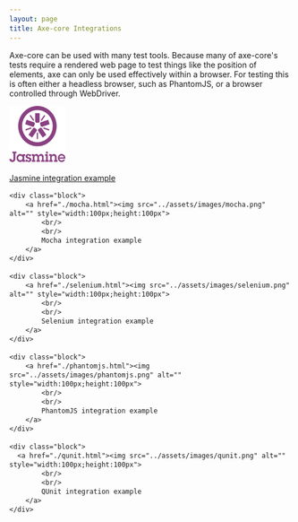 ```yaml
---
layout: page
title: Axe-core Integrations
---
```


Axe-core can be used with many test tools. Because many of axe-core's tests require a rendered web page to test things like the position of elements, axe can only be used effectively within a browser. For testing this is often either a headless browser, such as PhantomJS, or a browser controlled through WebDriver.

<div class="allblocks">
	<div class="block">
		<a href="./jasmine.html"><img src="../assets/images/jasmine.png" alt="" style="width:100px;height:100px">
	  	<br/>
	    <br/>
	    Jasmine integration example
	  </a>
	</div>

	<div class="block">
		<a href="./mocha.html"><img src="../assets/images/mocha.png" alt="" style="width:100px;height:100px"> 
			<br/>
			<br/>
			Mocha integration example
		</a>	
	</div>

	<div class="block">
		<a href="./selenium.html"><img src="../assets/images/selenium.png" alt="" style="width:100px;height:100px">
			<br/>
			<br/>
			Selenium integration example
		</a>	
	</div>

	<div class="block">
		<a href="./phantomjs.html"><img src="../assets/images/phantomjs.png" alt="" style="width:100px;height:100px">
			<br/>
			<br/>
			PhantomJS integration example
		</a>	
	</div>

	<div class="block">
	  <a href="./qunit.html"><img src="../assets/images/qunit.png" alt="" style="width:100px;height:100px"> 
			<br/>
			<br/>
			QUnit integration example
		</a>
	</div>
</div>